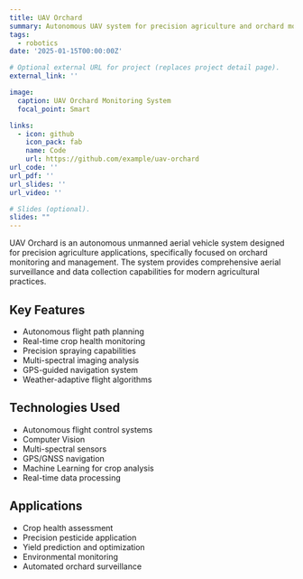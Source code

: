 ```yaml
---
title: UAV Orchard
summary: Autonomous UAV system for precision agriculture and orchard monitoring.
tags:
  - robotics
date: '2025-01-15T00:00:00Z'

# Optional external URL for project (replaces project detail page).
external_link: ''

image:
  caption: UAV Orchard Monitoring System
  focal_point: Smart

links:
  - icon: github
    icon_pack: fab
    name: Code
    url: https://github.com/example/uav-orchard
url_code: ''
url_pdf: ''
url_slides: ''
url_video: ''

# Slides (optional).
slides: ""
---
```


UAV Orchard is an autonomous unmanned aerial vehicle system designed for precision agriculture applications, specifically focused on orchard monitoring and management. The system provides comprehensive aerial surveillance and data collection capabilities for modern agricultural practices.

## Key Features

- Autonomous flight path planning
- Real-time crop health monitoring
- Precision spraying capabilities
- Multi-spectral imaging analysis
- GPS-guided navigation system
- Weather-adaptive flight algorithms

## Technologies Used

- Autonomous flight control systems
- Computer Vision
- Multi-spectral sensors
- GPS/GNSS navigation
- Machine Learning for crop analysis
- Real-time data processing

## Applications

- Crop health assessment
- Precision pesticide application
- Yield prediction and optimization
- Environmental monitoring
- Automated orchard surveillance
